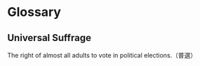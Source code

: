 # Glossary

## Universal Suffrage

The right of almost all adults to vote in political elections.（普選）



